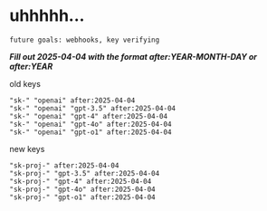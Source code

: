 # uhhhhh...

`future goals: webhooks, key verifying`



***Fill out 2025-04-04 with the format after:YEAR-MONTH-DAY or after:YEAR***

old keys
```
"sk-" "openai" after:2025-04-04
"sk-" "openai" "gpt-3.5" after:2025-04-04
"sk-" "openai" "gpt-4" after:2025-04-04
"sk-" "openai" "gpt-4o" after:2025-04-04
"sk-" "openai" "gpt-o1" after:2025-04-04
```

new keys
```
"sk-proj-" after:2025-04-04
"sk-proj-" "gpt-3.5" after:2025-04-04
"sk-proj-" "gpt-4" after:2025-04-04
"sk-proj-" "gpt-4o" after:2025-04-04
"sk-proj-" "gpt-o1" after:2025-04-04
```
